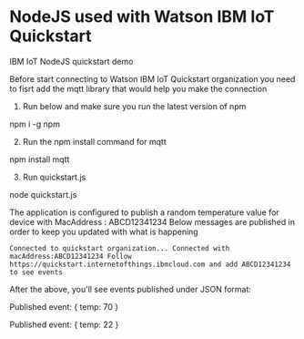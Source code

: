 # NodeJS used with Watson IBM IoT Quickstart
IBM IoT NodeJS quickstart demo

Before start connecting to Watson IBM IoT Quickstart organization you need to fisrt add the mqtt library that would help you make the connection 

1. Run below and make sure you run the latest version of npm

npm i -g npm

2. Run the npm install command for mqtt

npm install mqtt

3. Run quickstart.js

node quickstart.js

The application is configured to publish a random temperature value for device with MacAddress : ABCD12341234
Below messages are published in order to keep you updated with what is happening 

`Connected to quickstart organization...
Connected with macAddress:ABCD12341234
Follow https://quickstart.internetofthings.ibmcloud.com and add ABCD12341234 to see events`


After the above, you'll see events published under JSON format:

Published event:
{ temp: 70 }

Published event:
{ temp: 22 }


